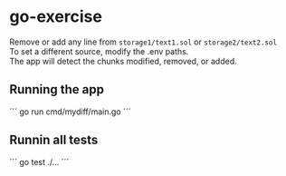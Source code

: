 # go-exercise
Remove or add any line from `storage1/text1.sol` or `storage2/text2.sol`  
To set a different source, modify the .env paths.  
The app will detect the chunks modified, removed, or added.  
## Running the app
´´´
go run cmd/mydiff/main.go
´´´
## Runnin all tests 
´´´
go test ./...
´´´

